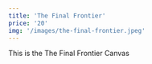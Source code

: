 ```yaml
---
title: 'The Final Frontier'
price: '20'
img: '/images/the-final-frontier.jpeg'
---
```


This is the The Final Frontier Canvas